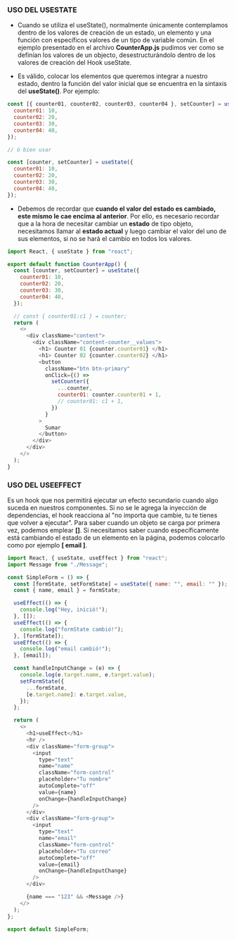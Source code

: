 ### USO DEL USESTATE

- Cuando se utiliza el useState(), normalmente únicamente contemplamos dentro de los valores
  de creación de un estado, un elemento y una función con específicos valores de un tipo de variable común. En el ejemplo presentado en el archivo **CounterApp.js** pudimos ver como se definían los valores de un objecto, desestructurándolo dentro de los valores de creación del Hook useState.

- Es válido, colocar los elementos que queremos integrar a nuestro estado, dentro la función del valor inicial que se encuentra en la sintaxis del **useState()**. Por ejemplo:

```js
const [{ counter01, counter02, counter03, counter04 }, setCounter] = useState({
  counter01: 10,
  counter02: 20,
  counter03: 30,
  counter04: 40,
});

// ó bien usar

const [counter, setCounter] = useState({
  counter01: 10,
  counter02: 20,
  counter03: 30,
  counter04: 40,
});
```

- Debemos de recordar que **cuando el valor del estado es cambiado, este mismo le cae encima al anterior**. Por ello, es necesario recordar que a la hora de necesitar cambiar un **estado** de tipo objeto, necesitamos llamar al **estado actual** y luego cambiar el valor del uno de sus elementos, si no se hará el cambio en todos los valores.

```js
import React, { useState } from "react";

export default function CounterApp() {
  const [counter, setCounter] = useState({
    counter01: 10,
    counter02: 20,
    counter03: 30,
    counter04: 40,
  });

  // const { counter01:c1 } = counter;
  return (
    <>
      <div className="content">
        <div className="content-counter__values">
          <h1> Counter 01 {counter.counter01} </h1>
          <h1> Counter 02 {counter.counter02} </h1>
          <button
            className="btn btn-primary"
            onClick={() =>
              setCounter({
                ...counter,
                counter01: counter.counter01 + 1,
                // counter01: c1 + 1,
              })
            }
          >
            Sumar
          </button>
        </div>
      </div>
    </>
  );
}
```

### USO DEL USEEFFECT

Es un hook que nos permitirá ejecutar un efecto secundario cuando algo suceda en nuestros componentes.
Si no se le agrega la inyección de dependencias, el hook reacciona al "no importa que cambie, tu te tienes que volver a ejecutar". Para saber cuando un objeto se carga por primera vez, podemos emplear **[]**.
Si necesitamos saber cuando específicamente está cambiando el estado de un elemento en la página, podemos colocarlo como por ejemplo **[ email ]**.

```js
import React, { useState, useEffect } from "react";
import Message from "./Message";

const SimpleForm = () => {
  const [formState, setFormState] = useState({ name: "", email: "" });
  const { name, email } = formState;

  useEffect(() => {
    console.log("Hey, inició!");
  }, []);
  useEffect(() => {
    console.log("formState cambió!");
  }, [formState]);
  useEffect(() => {
    console.log("email cambió!");
  }, [email]);

  const handleInputChange = (e) => {
    console.log(e.target.name, e.target.value);
    setFormState({
      ...formState,
      [e.target.name]: e.target.value,
    });
  };

  return (
    <>
      <h1>useEffect</h1>
      <hr />
      <div className="form-group">
        <input
          type="text"
          name="name"
          className="form-control"
          placeholder="Tu nombre"
          autoComplete="off"
          value={name}
          onChange={handleInputChange}
        />
      </div>
      <div className="form-group">
        <input
          type="text"
          name="email"
          className="form-control"
          placeholder="Tu correo"
          autoComplete="off"
          value={email}
          onChange={handleInputChange}
        />
      </div>

      {name === "123" && <Message />}
    </>
  );
};

export default SimpleForm;
```

